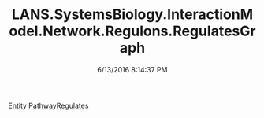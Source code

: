 ﻿---
title: LANS.SystemsBiology.InteractionModel.Network.Regulons.RegulatesGraph
date: 6/13/2016 8:14:37 PM
---

[Entity](T-LANS.SystemsBiology.InteractionModel.Network.Regulons.RegulatesGraph.Entity.html)
[PathwayRegulates](T-LANS.SystemsBiology.InteractionModel.Network.Regulons.RegulatesGraph.PathwayRegulates.html)
